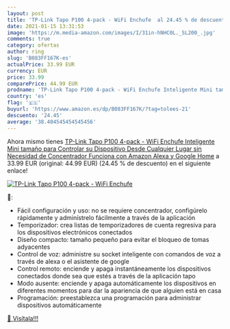 ```yaml
---
layout: post
title: 'TP-Link Tapo P100 4-pack - WiFi Enchufe  al 24.45 % de descuento'
date: 2021-01-15 13:31:53
image: 'https://m.media-amazon.com/images/I/31in-hNHC0L._SL200_.jpg'
comments: true
category: ofertas
author: ring
slug: 'B083FF167K-es'
actualPrice: 33.99 EUR
currency: EUR
price: 33.99
comparePrice: 44.99 EUR
prodname: 'TP-Link Tapo P100 4-pack - WiFi Enchufe Inteligente Mini tamaño para Controlar su Dispositivo Desde Cualquier Lugar  sin Necesidad de Concentrador  Funciona con Amazon Alexa y Google Home'
country: 'es'
flag: '🇪🇸'
buyurl: 'https://www.amazon.es/dp/B083FF167K/?tag=tolees-21'
descuento: '24.45'
average: '38.404545454545456'
---
```


Ahora mismo tienes [TP-Link Tapo P100 4-pack - WiFi Enchufe Inteligente Mini tamaño para Controlar su Dispositivo Desde Cualquier Lugar  sin Necesidad de Concentrador  Funciona con Amazon Alexa y Google Home](https://www.amazon.es/dp/B083FF167K/?tag=tolees-21) a 33.99 EUR (original: 44.99 EUR) (24.45 %  de descuento) en el siguiente enlace!

[![TP-Link Tapo P100 4-pack - WiFi Enchufe ](https://m.media-amazon.com/images/I/31in-hNHC0L._SL200_.jpg)](https://www.amazon.es/dp/B083FF167K/?tag=tolees-21)

🔎:

- Fácil configuración y uso: no se requiere concentrador, configúrelo rápidamente y adminístrelo fácilmente a través de la aplicación
- Temporizador: crea listas de temporizadores de cuenta regresiva para los dispositivos electrónicos conectados
- Diseño compacto: tamaño pequeño para evitar el bloqueo de tomas adyacentes
- Control de voz: administre su socket inteligente con comandos de voz a través de alexa o el asistente de google
- Control remoto: enciende y apaga instantáneamente los dispositivos conectados donde sea que estés a través de la aplicación tapo
- Modo ausente: enciende y apaga automáticamente los dispositivos en diferentes momentos para dar la apariencia de que alguien está en casa
- Programación: preestablezca una programación para administrar dispositivos automáticamente

[🛒 Visítala!!!](https://www.amazon.es/dp/B083FF167K/?tag=tolees-21)
